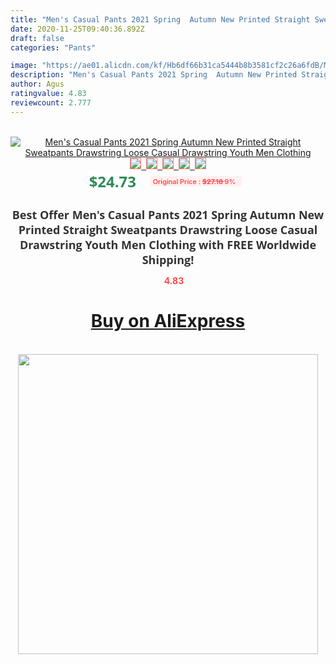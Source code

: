 ```yaml
---
title: "Men's Casual Pants 2021 Spring  Autumn New Printed Straight Sweatpants Drawstring Loose Casual Drawstring  Youth Men Clothing"
date: 2020-11-25T09:40:36.892Z
draft: false
categories: "Pants"

image: "https://ae01.alicdn.com/kf/Hb6df66b31ca5444b8b3581cf2c26a6fdB/Men-s-Casual-Pants-2021-Spring-Autumn-New-Printed-Straight-Sweatpants-Drawstring-Loose-Casual-Drawstring-Youth.jpg"
description: "Men's Casual Pants 2021 Spring  Autumn New Printed Straight Sweatpants Drawstring Loose Casual Drawstring  Youth Men Clothing"
author: Agus
ratingvalue: 4.83
reviewcount: 2.777
---
```

<br>
<div style="text-align: center;">
<a href="https://s.click.aliexpress.com/e/_97lCul" target="_blank" rel="nofollow noopener noreferrer"><img alt="Men's Casual Pants 2021 Spring  Autumn New Printed Straight Sweatpants Drawstring Loose Casual Drawstring  Youth Men Clothing" class="magnifier-image" src="https://ae01.alicdn.com/kf/Hb6df66b31ca5444b8b3581cf2c26a6fdB/Men-s-Casual-Pants-2021-Spring-Autumn-New-Printed-Straight-Sweatpants-Drawstring-Loose-Casual-Drawstring-Youth.jpg_640x640.jpg">
<br>
<img style="border:1px solid salmon" src="https://ae01.alicdn.com/kf/Hb6df66b31ca5444b8b3581cf2c26a6fdB/Men-s-Casual-Pants-2021-Spring-Autumn-New-Printed-Straight-Sweatpants-Drawstring-Loose-Casual-Drawstring-Youth.jpg_120x120.jpg">&nbsp;&nbsp;<img style="border:1px solid salmon" src="https://ae01.alicdn.com/kf/H3373fea446bc4b20aaa9c6489ceae3f4u/Men-s-Casual-Pants-2021-Spring-Autumn-New-Printed-Straight-Sweatpants-Drawstring-Loose-Casual-Drawstring-Youth.jpg_120x120.jpg">&nbsp;&nbsp;<img style="border:1px solid salmon" src="https://ae01.alicdn.com/kf/H0ff14469512b451e83f0de8de7c2e20de/Men-s-Casual-Pants-2021-Spring-Autumn-New-Printed-Straight-Sweatpants-Drawstring-Loose-Casual-Drawstring-Youth.jpg_120x120.jpg">&nbsp;&nbsp;<img style="border:1px solid salmon" src="https://ae01.alicdn.com/kf/Hc163c1be62a648a99128c2a28b6979c87/Men-s-Casual-Pants-2021-Spring-Autumn-New-Printed-Straight-Sweatpants-Drawstring-Loose-Casual-Drawstring-Youth.jpg_120x120.jpg">&nbsp;&nbsp;<img style="border:1px solid salmon" src="https://ae01.alicdn.com/kf/Hc00b9d2263f44246a53c174a9deb25239/Men-s-Casual-Pants-2021-Spring-Autumn-New-Printed-Straight-Sweatpants-Drawstring-Loose-Casual-Drawstring-Youth.jpg_120x120.jpg"></a></div><br0>
<div style="text-align: center;"><span style="background-color: white; border: 0px; box-sizing: border-box; color: seagreen; display: inline-block; font-family: &quot;open sans&quot; , &quot;arial&quot; , &quot;helvetica&quot; , sans-serif , &quot;heiti&quot;; font-size: 24px; font-stretch: inherit; font-weight: 700; line-height: inherit; margin: 0px 10px 0px 0px; padding: 0px; vertical-align: middle;">$24.73 </span>
<span style="background: rgb(255 , 241 , 241); border-radius: 3px; border: 0px; box-sizing: border-box; color: #ff4747; display: inline-block; font-family: inherit; font-size: 12px; font-stretch: inherit; font-style: inherit; font-variant: inherit; font-weight: 600; line-height: inherit; margin: 0px; padding: 2px 5px; transform: scale(0.9); vertical-align: middle;">Original Price : <b style="text-decoration: line-through;">$27.18 </b> 9%&nbsp;&nbsp;</span></div>
<h1 style="color: #333333; display: inline-block; font-family: &quot;open sans&quot; , &quot;arial&quot; , &quot;helvetica&quot; , sans-serif , &quot;heiti&quot;; font-size: 18px; font-stretch: inherit; font-weight: 700; text-align: center;">Best Offer Men's Casual Pants 2021 Spring  Autumn New Printed Straight Sweatpants Drawstring Loose Casual Drawstring  Youth Men Clothing with FREE Worldwide Shipping!</h1>
<div style="color: #ff4747; text-align: center;">
<img src="https://4.bp.blogspot.com/-M0ZcTcb-5uY/XleCXlxnR4I/AAAAAAAAAEc/OrjgMkXV1oMQFaCRZj5HQwOCBcu3w1FegCPcBGAYYCw/s1600/star.png" style="height: 15px;">&nbsp;<b>4.83</b></div>
<div class="button_cont" align="center"><a class="buynow_a" href="https://s.click.aliexpress.com/e/_97lCul" target="_blank" rel="nofollow noopener noreferrer"><H1>Buy on AliExpress</H1></a></div><br>
<div class="separator" style="clear: both; text-align: center;">
<img src="https://lh3.googleusercontent.com/-pTy5HemUv9M/XlePHvY0dAI/AAAAAAAAAE4/0nX5iRUoIWY8eMW9Dpxeirr157OZliDIgCLcBGAsYHQ/s1600/badge.gif" width="480">
</div>
